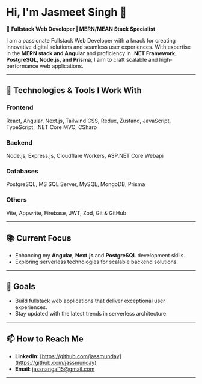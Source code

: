 # Hi, I'm Jasmeet Singh 👋

🚀 **Fullstack Web Developer | MERN/MEAN Stack Specialist**

I am a passionate Fullstack Web Developer with a knack for creating innovative digital solutions and seamless user experiences. With expertise in the **MERN stack and Angular** and proficiency in **.NET Framework, PostgreSQL, Node,js, and Prisma**, I aim to craft scalable and high-performance web applications.

---

## 🔧 Technologies & Tools I Work With

### **Frontend**
React, Angular, Next.js, Tailwind CSS, Redux, Zustand, JavaScript, TypeScript, .NET Core MVC, CSharp

### **Backend**
Node.js, Express.js, Cloudflare Workers, ASP.NET Core Webapi

### **Databases**
PostgreSQL, MS SQL Server, MySQL, MongoDB, Prisma

### **Others**
Vite, Appwrite, Firebase, JWT, Zod, Git & GitHub

---

## 📚 Current Focus
- Enhancing my **Angular**, **Next.js** and **PostgreSQL** development skills.
- Exploring serverless technologies for scalable backend solutions.

---

## 🎯 Goals
- Build fullstack web applications that deliver exceptional user experiences.
- Stay updated with the latest trends in serverless architecture.

---

## 📫 How to Reach Me
- **LinkedIn**: [https://github.com/jassmunday](https://github.com/jassmunday)
- **Email**: [jassnangal15@gmail.com](mailto:jassnangal15@gmail.com)

---
